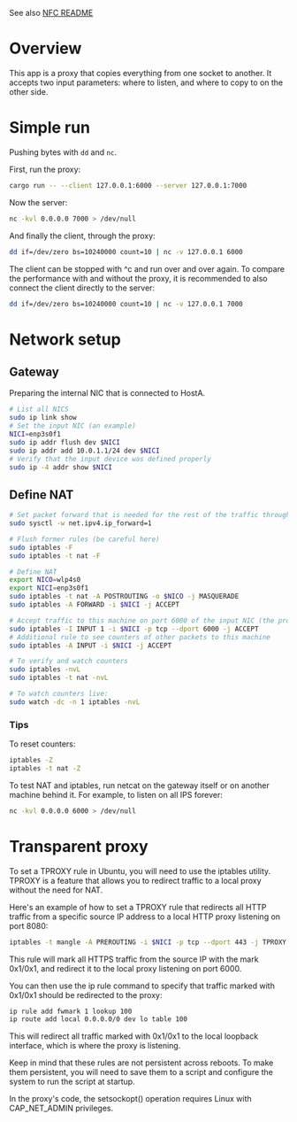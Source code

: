 See also [NFC README](nfc/README.md)

# Overview

This app is a proxy that copies everything from one socket to another.
It accepts two input parameters: where to listen, and where to copy to on the other side.

# Simple run

Pushing bytes with `dd` and `nc`.

First, run the proxy:
```bash
cargo run -- --client 127.0.0.1:6000 --server 127.0.0.1:7000
```

Now the server:
```bash
nc -kvl 0.0.0.0 7000 > /dev/null
```

And finally the client, through the proxy:
```bash
dd if=/dev/zero bs=10240000 count=10 | nc -v 127.0.0.1 6000
```

The client can be stopped with ^c and run over and over again.
To compare the performance with and without the proxy, it is recommended to also connect the client directly to the server:
```bash
dd if=/dev/zero bs=10240000 count=10 | nc -v 127.0.0.1 7000
```

# Network setup

## Gateway

Preparing the internal NIC that is connected to HostA.

```bash
# List all NICS
sudo ip link show
# Set the input NIC (an example)
NICI=enp3s0f1
sudo ip addr flush dev $NICI 
sudo ip addr add 10.0.1.1/24 dev $NICI
# Verify that the input device was defined properly
sudo ip -4 addr show $NICI
```

## Define NAT

```bash
# Set packet forward that is needed for the rest of the traffic through the gateway
sudo sysctl -w net.ipv4.ip_forward=1

# Flush former rules (be careful here)
sudo iptables -F
sudo iptables -t nat -F

# Define NAT
export NICO=wlp4s0
export NICI=enp3s0f1
sudo iptables -t nat -A POSTROUTING -o $NICO -j MASQUERADE
sudo iptables -A FORWARD -i $NICI -j ACCEPT

# Accept traffic to this machine on port 6000 of the input NIC (the proxy)
sudo iptables -I INPUT 1 -i $NICI -p tcp --dport 6000 -j ACCEPT
# Additional rule to see counters of other packets to this machine
sudo iptables -A INPUT -i $NICI -j ACCEPT

# To verify and watch counters
sudo iptables -nvL
sudo iptables -t nat -nvL

# To watch counters live:
sudo watch -dc -n 1 iptables -nvL
```

### Tips

To reset counters:

```bash
iptables -Z
iptables -t nat -Z
```

To test NAT and iptables, run netcat on the gateway itself or on another machine behind it.
For example, to listen on all IPS forever:

```bash
nc -kvl 0.0.0.0 6000 > /dev/null
```

# Transparent proxy

To set a TPROXY rule in Ubuntu, you will need to use the iptables utility. 
TPROXY is a feature that allows you to redirect traffic to a local proxy without the need for NAT.

Here's an example of how to set a TPROXY rule that redirects all HTTP traffic from a specific source IP address to a local HTTP proxy listening on port 8080:

```bash
iptables -t mangle -A PREROUTING -i $NICI -p tcp --dport 443 -j TPROXY --tproxy-mark 0x1/0x1 --on-port 6000
```

This rule will mark all HTTPS traffic from the source IP with the mark 0x1/0x1, and redirect it to the local proxy listening on port 6000.

You can then use the ip rule command to specify that traffic marked with 0x1/0x1 should be redirected to the proxy:

```bash
ip rule add fwmark 1 lookup 100
ip route add local 0.0.0.0/0 dev lo table 100
```

This will redirect all traffic marked with 0x1/0x1 to the local loopback interface, which is where the proxy is listening.

Keep in mind that these rules are not persistent across reboots. 
To make them persistent, you will need to save them to a script and configure the system to run the script at startup.

In the proxy's code, the setsockopt() operation requires Linux with CAP_NET_ADMIN privileges.
